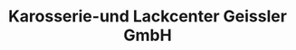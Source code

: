 ---
title: "Karosserie-und Lackcenter Geissler GmbH"
url: /groebenzell/karosserie-und-lackcenter-geissler-gmbh/
shop: Autowerkstatt
---
